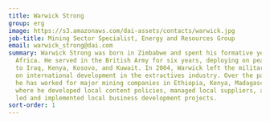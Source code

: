 ```yaml
---
title: Warwick Strong
group: erg
image: https://s3.amazonaws.com/dai-assets/contacts/warwick.jpg
job-title: Mining Sector Specialist, Energy and Resources Group
email: warwick_strong@dai.com
summary: Warwick Strong was born in Zimbabwe and spent his formative years in Southern
  Africa. He served in the British Army for six years, deploying on peacekeeping missions
  to Iraq, Kenya, Kosovo, and Kuwait. In 2004, Warwick left the military to focus
  on international development in the extractives industry. Over the past 10 years,
  he has worked for major mining companies in Ethiopia, Kenya, Madagascar, and Mauritania,
  where he developed local content policies, managed local suppliers, and successfully
  led and implemented local business development projects.
sort-order: 1
---
```


